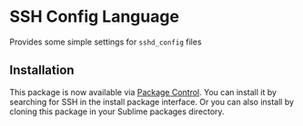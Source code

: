 # SSH Config Language

Provides some simple settings for `sshd_config` files

## Installation

This package is now available via [Package Control](http://wbond.net/sublime_packages/package_control). You can install it by searching for SSH in the install package interface. Or you can also install by cloning this package in your Sublime packages directory.